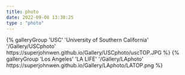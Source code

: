 ```yaml
---
title: photo
date: 2022-09-08 13:38:25
type : "photo"
---
```

<div class = "gallery-group-main">
{% galleryGroup 'USC' 'University of Southern California' '/Gallery/USCphoto' https://superjohnwen.github.io/Gallery/USCphoto/uscTOP.JPG %}
{% galleryGroup 'Los Angeles' 'LA LIFE' '/Gallery/LAphoto' https://superjohnwen.github.io/Gallery/LAphoto/LATOP.png %}
</div>

